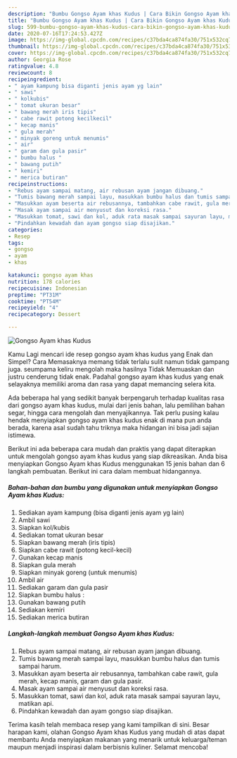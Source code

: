 ```yaml
---
description: "Bumbu Gongso Ayam khas Kudus | Cara Bikin Gongso Ayam khas Kudus Yang Enak Dan Lezat"
title: "Bumbu Gongso Ayam khas Kudus | Cara Bikin Gongso Ayam khas Kudus Yang Enak Dan Lezat"
slug: 599-bumbu-gongso-ayam-khas-kudus-cara-bikin-gongso-ayam-khas-kudus-yang-enak-dan-lezat
date: 2020-07-16T17:24:53.427Z
image: https://img-global.cpcdn.com/recipes/c37bda4ca874fa30/751x532cq70/gongso-ayam-khas-kudus-foto-resep-utama.jpg
thumbnail: https://img-global.cpcdn.com/recipes/c37bda4ca874fa30/751x532cq70/gongso-ayam-khas-kudus-foto-resep-utama.jpg
cover: https://img-global.cpcdn.com/recipes/c37bda4ca874fa30/751x532cq70/gongso-ayam-khas-kudus-foto-resep-utama.jpg
author: Georgia Rose
ratingvalue: 4.8
reviewcount: 8
recipeingredient:
- " ayam kampung bisa diganti jenis ayam yg lain"
- " sawi"
- " kolkubis"
- " tomat ukuran besar"
- " bawang merah iris tipis"
- " cabe rawit potong kecilkecil"
- " kecap manis"
- " gula merah"
- " minyak goreng untuk menumis"
- " air"
- " garam dan gula pasir"
- " bumbu halus "
- " bawang putih"
- " kemiri"
- " merica butiran"
recipeinstructions:
- "Rebus ayam sampai matang, air rebusan ayam jangan dibuang."
- "Tumis bawang merah sampai layu, masukkan bumbu halus dan tumis sampai harum."
- "Masukkan ayam beserta air rebusannya, tambahkan cabe rawit, gula merah, kecap manis, garam dan gula pasir."
- "Masak ayam sampai air menyusut dan koreksi rasa."
- "Masukkan tomat, sawi dan kol, aduk rata masak sampai sayuran layu, matikan api."
- "Pindahkan kewadah dan ayam gongso siap disajikan."
categories:
- Resep
tags:
- gongso
- ayam
- khas

katakunci: gongso ayam khas 
nutrition: 178 calories
recipecuisine: Indonesian
preptime: "PT31M"
cooktime: "PT54M"
recipeyield: "4"
recipecategory: Dessert

---
```



![Gongso Ayam khas Kudus](https://img-global.cpcdn.com/recipes/c37bda4ca874fa30/751x532cq70/gongso-ayam-khas-kudus-foto-resep-utama.jpg)

Kamu Lagi mencari ide resep gongso ayam khas kudus yang Enak dan Simpel? Cara Memasaknya memang tidak terlalu sulit namun tidak gampang juga. seumpama keliru mengolah maka hasilnya Tidak Memuaskan dan justru cenderung tidak enak. Padahal gongso ayam khas kudus yang enak selayaknya memiliki aroma dan rasa yang dapat memancing selera kita.

Ada beberapa hal yang sedikit banyak berpengaruh terhadap kualitas rasa dari gongso ayam khas kudus, mulai dari jenis bahan, lalu pemilihan bahan segar, hingga cara mengolah dan menyajikannya. Tak perlu pusing kalau hendak menyiapkan gongso ayam khas kudus enak di mana pun anda berada, karena asal sudah tahu triknya maka hidangan ini bisa jadi sajian istimewa.




Berikut ini ada beberapa cara mudah dan praktis yang dapat diterapkan untuk mengolah gongso ayam khas kudus yang siap dikreasikan. Anda bisa menyiapkan Gongso Ayam khas Kudus menggunakan 15 jenis bahan dan 6 langkah pembuatan. Berikut ini cara dalam membuat hidangannya.

<!--inarticleads1-->

##### Bahan-bahan dan bumbu yang digunakan untuk menyiapkan Gongso Ayam khas Kudus:

1. Sediakan  ayam kampung (bisa diganti jenis ayam yg lain)
1. Ambil  sawi
1. Siapkan  kol/kubis
1. Sediakan  tomat ukuran besar
1. Siapkan  bawang merah (iris tipis)
1. Siapkan  cabe rawit (potong kecil-kecil)
1. Gunakan  kecap manis
1. Siapkan  gula merah
1. Siapkan  minyak goreng (untuk menumis)
1. Ambil  air
1. Sediakan  garam dan gula pasir
1. Siapkan  bumbu halus :
1. Gunakan  bawang putih
1. Sediakan  kemiri
1. Sediakan  merica butiran




<!--inarticleads2-->

##### Langkah-langkah membuat Gongso Ayam khas Kudus:

1. Rebus ayam sampai matang, air rebusan ayam jangan dibuang.
1. Tumis bawang merah sampai layu, masukkan bumbu halus dan tumis sampai harum.
1. Masukkan ayam beserta air rebusannya, tambahkan cabe rawit, gula merah, kecap manis, garam dan gula pasir.
1. Masak ayam sampai air menyusut dan koreksi rasa.
1. Masukkan tomat, sawi dan kol, aduk rata masak sampai sayuran layu, matikan api.
1. Pindahkan kewadah dan ayam gongso siap disajikan.




Terima kasih telah membaca resep yang kami tampilkan di sini. Besar harapan kami, olahan Gongso Ayam khas Kudus yang mudah di atas dapat membantu Anda menyiapkan makanan yang menarik untuk keluarga/teman maupun menjadi inspirasi dalam berbisnis kuliner. Selamat mencoba!
